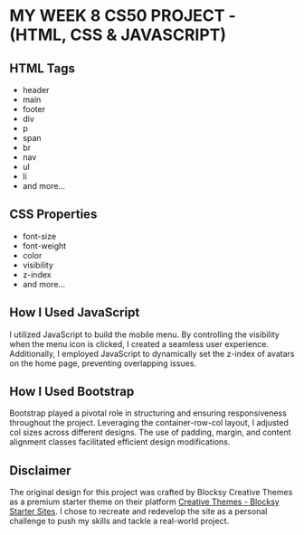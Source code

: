 # MY WEEK 8 CS50 PROJECT - (HTML, CSS & JAVASCRIPT)

## HTML Tags
* header
* main
* footer
* div
* p
* span
* br
* nav
* ul
* li
* and more…

## CSS Properties
* font-size
* font-weight
* color
* visibility
* z-index
* and more…

## How I Used JavaScript
I utilized JavaScript to build the mobile menu. By controlling the visibility when the menu icon is clicked, I created a seamless user experience. Additionally, I employed JavaScript to dynamically set the z-index of avatars on the home page, preventing overlapping issues.


## How I Used Bootstrap
Bootstrap played a pivotal role in structuring and ensuring responsiveness throughout the project. Leveraging the container-row-col layout, I adjusted col sizes across different designs. The use of padding, margin, and content alignment classes facilitated efficient design modifications.



## Disclaimer
The original design for this project was crafted by Blocksy Creative Themes as a premium starter theme on their platform [Creative Themes - Blocksy Starter Sites](https://creativethemes.com/blocksy/starter-sites/ "Smile Dent Original Design"). I chose to recreate and redevelop the site as a personal challenge to push my skills and tackle a real-world project.




